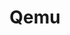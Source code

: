 ---
image: /assets/images/projects/qemu.png
permalink: /engineering/projects/qemu/
project_link_name: qemu
project_url: https://www.qemu.org/
statsAvailable: 'false'
title: Qemu
---